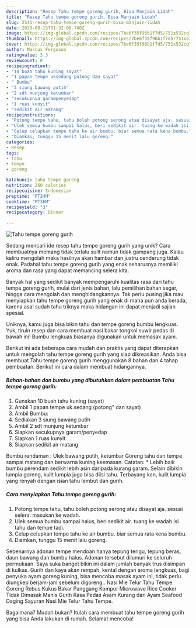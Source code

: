 ```yaml
---
description: "Resep Tahu tempe goreng gurih, Bisa Manjain Lidah"
title: "Resep Tahu tempe goreng gurih, Bisa Manjain Lidah"
slug: 2541-resep-tahu-tempe-goreng-gurih-bisa-manjain-lidah
date: 2020-08-15T01:32:00.740Z
image: https://img-global.cpcdn.com/recipes/7be6f35f96b1f7d5/751x532cq70/tahu-tempe-goreng-gurih-foto-resep-utama.jpg
thumbnail: https://img-global.cpcdn.com/recipes/7be6f35f96b1f7d5/751x532cq70/tahu-tempe-goreng-gurih-foto-resep-utama.jpg
cover: https://img-global.cpcdn.com/recipes/7be6f35f96b1f7d5/751x532cq70/tahu-tempe-goreng-gurih-foto-resep-utama.jpg
author: Marcus Ferguson
ratingvalue: 3.3
reviewcount: 8
recipeingredient:
- "10 buah tahu kuning sayat"
- "1 papan tempe uksedang potong dan sayat"
- " Bumbu"
- "3 siung bawang putih"
- "2 sdt munjung ketumbar"
- "secukupnya garampenyedap"
- "1 ruas kunyit"
- "sedikit air matang"
recipeinstructions:
- "Potong tempe tahu, tahu boleh potong serong atau disayat aja. sesuai selera. masukan ke wadah."
- "Ulek semua bumbu sampai halus, beri sedikit air. tuang ke wadah isi tahu dan tempe tadi."
- "Celup celupkan tempe tahu ke air bumbu. biar semua rata kena bumbu."
- "Diamkan, tunggu 15 menit lalu goreng."
categories:
- Resep
tags:
- tahu
- tempe
- goreng

katakunci: tahu tempe goreng 
nutrition: 260 calories
recipecuisine: Indonesian
preptime: "PT24M"
cooktime: "PT36M"
recipeyield: "3"
recipecategory: Dinner

---
```



![Tahu tempe goreng gurih](https://img-global.cpcdn.com/recipes/7be6f35f96b1f7d5/751x532cq70/tahu-tempe-goreng-gurih-foto-resep-utama.jpg)

Sedang mencari ide resep tahu tempe goreng gurih yang unik? Cara membuatnya memang tidak terlalu sulit namun tidak gampang juga. Kalau keliru mengolah maka hasilnya akan hambar dan justru cenderung tidak enak. Padahal tahu tempe goreng gurih yang enak seharusnya memiliki aroma dan rasa yang dapat memancing selera kita.

Banyak hal yang sedikit banyak mempengaruhi kualitas rasa dari tahu tempe goreng gurih, mulai dari jenis bahan, lalu pemilihan bahan segar, hingga cara mengolah dan menghidangkannya. Tak perlu pusing jika mau menyiapkan tahu tempe goreng gurih yang enak di mana pun anda berada, karena asal sudah tahu triknya maka hidangan ini dapat menjadi sajian spesial.

Uniknya, kamu juga bisa bikin tahu dan tempe goreng bumbu lengkuas. Yuk, tiruin resep dan cara membuat nasi bakar tongkol suwir pedas di bawah ini! Bumbu lengkuas biasanya digunakan untuk memasak ayam.


Berikut ini ada beberapa cara mudah dan praktis yang dapat diterapkan untuk mengolah tahu tempe goreng gurih yang siap dikreasikan. Anda bisa membuat Tahu tempe goreng gurih menggunakan 8 bahan dan 4 tahap pembuatan. Berikut ini cara dalam membuat hidangannya.

<!--inarticleads1-->

##### Bahan-bahan dan bumbu yang dibutuhkan dalam pembuatan Tahu tempe goreng gurih:

1. Gunakan 10 buah tahu kuning (sayat)
1. Ambil 1 papan tempe uk.sedang (potong&#34; dan sayat)
1. Ambil  Bumbu:
1. Sediakan 3 siung bawang putih
1. Ambil 2 sdt munjung ketumbar
1. Siapkan secukupnya garam/penyedap
1. Siapkan 1 ruas kunyit
1. Siapkan sedikit air matang


Bumbu rendaman : Ulek bawang putih, ketumbar Goreng tahu dan tempe sampai matang dan berwarna kuning keemasan. Catatan: * Lebih baik bumbu perendam sedikit lebih asin daripada kurang garam. Selain dibikin lumpia goreng, kulit lumpia juga bisa diisi tahu. Terbayang kan, kulit lumpia yang renyah dengan isian tahu lembut dan gurih. 

<!--inarticleads2-->

##### Cara menyiapkan Tahu tempe goreng gurih:

1. Potong tempe tahu, tahu boleh potong serong atau disayat aja. sesuai selera. masukan ke wadah.
1. Ulek semua bumbu sampai halus, beri sedikit air. tuang ke wadah isi tahu dan tempe tadi.
1. Celup celupkan tempe tahu ke air bumbu. biar semua rata kena bumbu.
1. Diamkan, tunggu 15 menit lalu goreng.


Sebenarnya adonan tempe mendoan hanya tepung terigu, tepung beras, daun bawang dan bumbu halus. Adonan tersebut dilumuri ke seluruh permukaan. Saya suka banget bikin ini dalam jumlah banyak trus disimpan di kulkas. Gurih dan kaya akan rempah, kental dengan aroma lengkuas, bagi penyuka ayam goreng kuning, bisa mencoba masak ayam ini, tidak perlu diungkep berjam-jam sebelum digoreng.. Nasi Mie Telur Tahu Tempe Goreng Rebus Kukus Bakar Panggang Kompor Microwave Rice Cooker Tidak Dimasak Manis Gurih Rasa Pedas Asam Kurang dari Ayam Seafood Daging Sayuran Nasi Mie Telur Tahu Tempe. 

Bagaimana? Mudah bukan? Itulah cara membuat tahu tempe goreng gurih yang bisa Anda lakukan di rumah. Selamat mencoba!
